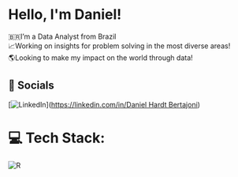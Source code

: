 # Hello, I'm Daniel!
🇧🇷I’m a Data Analyst from Brazil<br>📈Working on insights for problem solving in the most diverse areas!<br>🌎Looking to make my impact on the world through data!<br>


## 📱 Socials
[![LinkedIn](https://img.shields.io/badge/LinkedIn-%230077B5.svg?logo=linkedin&logoColor=white)]([https://linkedin.com/in/Daniel Hardt Bertajoni](https://www.linkedin.com/in/daniel-hardt-bertajoni-738842212/)) 

# 💻 Tech Stack:
![R](https://img.shields.io/badge/r-%23276DC3.svg?style=flat-square&logo=r&logoColor=white)

